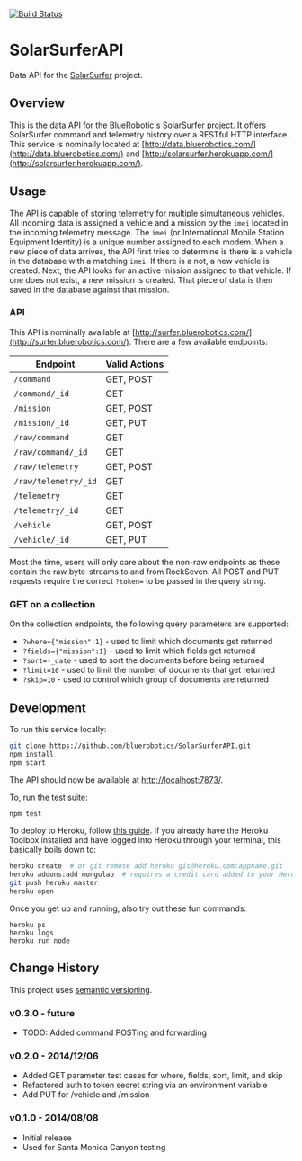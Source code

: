 [![Build Status](https://travis-ci.org/bluerobotics/SolarSurferAPI.svg?branch=master)](https://travis-ci.org/bluerobotics/SolarSurferAPI)

# SolarSurferAPI

Data API for the [SolarSurfer](http://bluerobotics.com/) project.

## Overview

This is the data API for the BlueRobotic's SolarSurfer project. It offers SolarSurfer command and telemetry history over a RESTful HTTP interface. This service is nominally located at [http://data.bluerobotics.com/](http://data.bluerobotics.com/) and [http://solarsurfer.herokuapp.com/](http://solarsurfer.herokuapp.com/).

## Usage

The API is capable of storing telemetry for multiple simultaneous vehicles. All incoming data is assigned a vehicle and a mission by the `imei` located in the incoming telemetry message. The `imei` (or International Mobile Station Equipment Identity) is a unique number assigned to each modem. When a new piece of data arrives, the API first tries to determine is there is a vehicle in the database with a matching `imei`. If there is a not, a new vehicle is created. Next, the API looks for an active mission assigned to that vehicle. If one does not exist, a new mission is created. That piece of data is then saved in the database against that mission.

### API

This API is nominally available at [http://surfer.bluerobotics.com/](http://surfer.bluerobotics.com/). There are a few available endpoints:

Endpoint | Valid Actions
--- | ---
`/command` | GET, POST
`/command/_id`| GET
`/mission` | GET, POST
`/mission/_id`| GET, PUT
`/raw/command` | GET
`/raw/command/_id` | GET
`/raw/telemetry` | GET, POST
`/raw/telemetry/_id` | GET
`/telemetry`| GET
`/telemetry/_id` | GET
`/vehicle` | GET, POST
`/vehicle/_id`| GET, PUT

Most the time, users will only care about the non-raw endpoints as these contain the raw byte-streams to and from RockSeven. All POST and PUT requests require the correct `?token=` to be passed in the query string.

### GET on a collection

On the collection endpoints, the following query parameters are supported:

* `?where={"mission":1}` - used to limit which documents get returned
* `?fields={"mission":1}` - used to limit which fields get returned
* `?sort=-_date` - used to sort the documents before being returned
* `?limit=10` - used to limit the number of documents that get returned
* `?skip=10` - used to control which group of documents are returned

## Development

To run this service locally:

```bash
git clone https://github.com/bluerobotics/SolarSurferAPI.git
npm install
npm start
```

The API should now be available at [http://localhost:7873/](http://localhost:7873/).

To, run the test suite:

```bash
npm test
```

To deploy to Heroku, follow [this guide](https://devcenter.heroku.com/articles/getting-started-with-nodejs). If you already have the Heroku Toolbox installed and have logged into Heroku through your terminal, this basically boils down to:

```bash
heroku create  # or git remote add heroku git@heroku.com:appname.git 
heroku addons:add mongolab  # requires a credit card added to your Heroku account
git push heroku master
heroku open
```

Once you get up and running, also try out these fun commands:

```
heroku ps
heroku logs
heroku run node
```

## Change History

This project uses [semantic versioning](http://semver.org/).

### v0.3.0 - future

* TODO: Added command POSTing and forwarding

### v0.2.0 - 2014/12/06

* Added GET parameter test cases for where, fields, sort, limit, and skip
* Refactored auth to token secret string via an environment variable
* Add PUT for /vehicle and /mission

### v0.1.0 - 2014/08/08

* Initial release
* Used for Santa Monica Canyon testing
